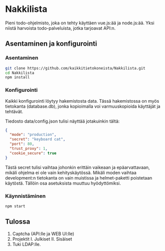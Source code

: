 # Nakkilista
Pieni todo-ohjelmisto, joka on tehty käyttäen vue.js:ää ja node.js:ää. Yksi niistä harvoista todo-palveluista, jotka tarjoavat API:n.

## Asentaminen ja konfigurointi

### Asentaminen

```bash
git clone https://github.com/kaikkitietokoneista/Nakkilista.git
cd Nakkilista
npm install
```

### Konfigurointi

Kaikki konfigurointi löytyy hakemistosta data. Tässä hakemistossa on myös tietokanta (database.db), jonka kopioimalla voi varmuuskopioida käyttäjät ja tehtävät.

Tiedosto data/config.json tulisi näyttää jotakuinkin tältä:
```json
{
  "mode": "production",
  "secret": "keyboard cat",
  "port": 80,
  "trust_proxy": 1,
  "cookie_secure": true
}
```

Tästä secret tulisi vaihtaa johonkin erittäin vaikeaan ja epäarvattavaan, mikäli ohjelma ei ole vain kehityskäytössä. Mikäli moden vaihtaa development:n tietokanta on vain muistissa ja helmet-paketti poistetaan käytöstä. Tällöin osa asetuksista muuttuu hyödyttömiksi. 

### Käynnistäminen

```bash
npm start
```

## Tulossa

1. Captcha (API:lle ja WEB UI:lle)
2. Projektit
  I. Julkiset
  II. Sisäiset
3. Tuki LDAP:lle.
